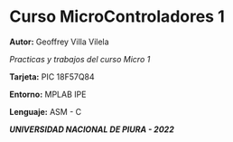 # Curso MicroControladores 1

**Autor:** Geoffrey Villa Vilela

*Practicas y trabajos del curso Micro 1*

**Tarjeta:** PIC 18F57Q84

**Entorno:** MPLAB IPE

**Lenguaje:** ASM - C

***UNIVERSIDAD NACIONAL DE PIURA - 2022***
